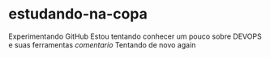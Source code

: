 # estudando-na-copa
Experimentando GitHub
Estou tentando conhecer um pouco sobre DEVOPS e suas ferramentas  *comentario*
Tentando de novo again
